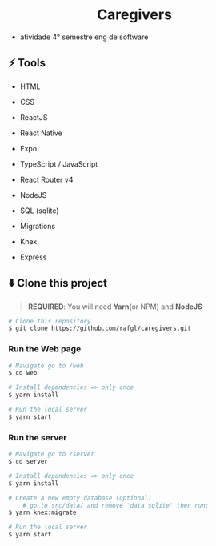 <h1 align="center">
Caregivers
</h1>

- atividade 4° semestre eng de software


## ⚡ Tools

* HTML

* CSS

* ReactJS
* React Native
* Expo

* TypeScript / JavaScript

* React Router v4

* NodeJS

* SQL (sqlite)

* Migrations

* Knex

* Express

## ⬇️ Clone this project

> **REQUIRED**: You will need **Yarn**(or NPM) and **NodeJS**

```bash
# Clone this repository
$ git clone https://github.com/rafgl/caregivers.git
```

### Run the Web page

```bash
# Navigate go to /web
$ cd web

# Install dependencies => only once
$ yarn install

# Run the local server
$ yarn start
```

### Run the server

```bash
# Navigate go to /server
$ cd server

# Install dependencies => only once
$ yarn install

# Create a new empty database (optional)
	# go to src/data/ and remove 'data.sqlite' then run:
$ yarn knex:migrate

# Run the local server
$ yarn start
```
